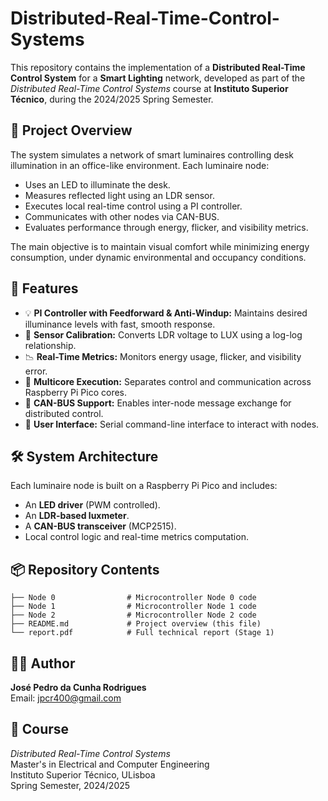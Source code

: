 # Distributed-Real-Time-Control-Systems

This repository contains the implementation of a **Distributed Real-Time Control System** for a **Smart Lighting** network, developed as part of the *Distributed Real-Time Control Systems* course at **Instituto Superior Técnico**, during the 2024/2025 Spring Semester.

## 📌 Project Overview

The system simulates a network of smart luminaires controlling desk illumination in an office-like environment. Each luminaire node:

- Uses an LED to illuminate the desk.
- Measures reflected light using an LDR sensor.
- Executes local real-time control using a PI controller.
- Communicates with other nodes via CAN-BUS.
- Evaluates performance through energy, flicker, and visibility metrics.

The main objective is to maintain visual comfort while minimizing energy consumption, under dynamic environmental and occupancy conditions.

## 🧠 Features

- 💡 **PI Controller with Feedforward & Anti-Windup:** Maintains desired illuminance levels with fast, smooth response.
- 🧪 **Sensor Calibration:** Converts LDR voltage to LUX using a log-log relationship.
- 📉 **Real-Time Metrics:** Monitors energy usage, flicker, and visibility error.
- 🔀 **Multicore Execution:** Separates control and communication across Raspberry Pi Pico cores.
- 🔌 **CAN-BUS Support:** Enables inter-node message exchange for distributed control.
- 🧾 **User Interface:** Serial command-line interface to interact with nodes.

## 🛠️ System Architecture

Each luminaire node is built on a Raspberry Pi Pico and includes:
- An **LED driver** (PWM controlled).
- An **LDR-based luxmeter**.
- A **CAN-BUS transceiver** (MCP2515).
- Local control logic and real-time metrics computation.

## 📦 Repository Contents

```
├── Node 0                # Microcontroller Node 0 code
├── Node 1                # Microcontroller Node 1 code
├── Node 2                # Microcontroller Node 2 code
├── README.md             # Project overview (this file)
└── report.pdf            # Full technical report (Stage 1)
```

## 🧑‍🎓 Author

**José Pedro da Cunha Rodrigues**  
Email: [jpcr400@gmail.com](mailto:jpcr400@gmail.com)

## 🏫 Course

*Distributed Real-Time Control Systems*  
Master's in Electrical and Computer Engineering  
Instituto Superior Técnico, ULisboa  
Spring Semester, 2024/2025


